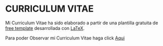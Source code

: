 # CURRICULUM VITAE

Mi Curriculum Vitae ha sido elaborado a partir de una plantilla gratuita de [free template](http://www.latextemplates.com/) desarrollada con [LaTeX](https://www.latex-project.org/).

Para poder Observar mi Curriculum Vitae haga click [Aqui](josecMendoza41/CV/blob/master/CurriculumVitae.pdf)
